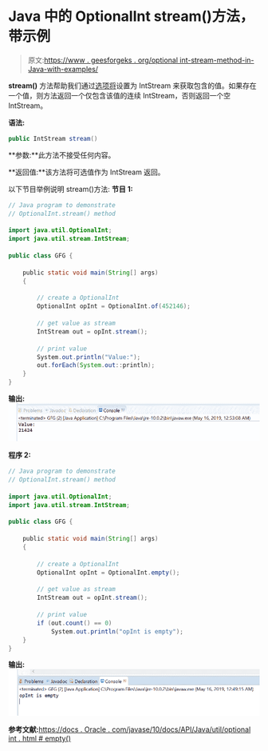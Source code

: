 # Java 中的 OptionalInt stream()方法，带示例

> 原文:[https://www . geesforgeks . org/optional int-stream-method-in-Java-with-examples/](https://www.geeksforgeeks.org/optionalint-stream-method-in-java-with-examples/)

**stream()** 方法帮助我们通过[选项将](https://www.geeksforgeeks.org/tag/java-optionalint/)设置为 IntStream 来获取包含的值。如果存在一个值，则方法返回一个仅包含该值的连续 IntStream，否则返回一个空 IntStream。

**语法:**

```java
public IntStream stream()

```

**参数:**此方法不接受任何内容。

**返回值:**该方法将可选值作为 IntStream 返回。

以下节目举例说明 stream()方法:
**节目 1:**

```java
// Java program to demonstrate
// OptionalInt.stream() method

import java.util.OptionalInt;
import java.util.stream.IntStream;

public class GFG {

    public static void main(String[] args)
    {

        // create a OptionalInt
        OptionalInt opInt = OptionalInt.of(452146);

        // get value as stream
        IntStream out = opInt.stream();

        // print value
        System.out.println("Value:");
        out.forEach(System.out::println);
    }
}
```

**输出:**
![](img/4755dab2830ea12647db3f7bda7ce73e.png)

**程序 2:**

```java
// Java program to demonstrate
// OptionalInt.stream() method

import java.util.OptionalInt;
import java.util.stream.IntStream;

public class GFG {

    public static void main(String[] args)
    {

        // create a OptionalInt
        OptionalInt opInt = OptionalInt.empty();

        // get value as stream
        IntStream out = opInt.stream();

        // print value
        if (out.count() == 0)
            System.out.println("opInt is empty");
    }
}
```

**输出:**
![](img/c04b6c8ca94ceb5975507e64f8240094.png)

**参考文献:**[https://docs . Oracle . com/javase/10/docs/API/Java/util/optional int . html # empty()](https://docs.oracle.com/javase/10/docs/api/java/util/OptionalInt.html#empty())